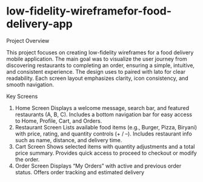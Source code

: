 # low-fidelity-wireframefor-food-delivery-app
Project Overview

This project focuses on creating low-fidelity wireframes for a food delivery mobile application.
The main goal was to visualize the user journey from discovering restaurants to completing an order, ensuring a simple, intuitive, and consistent experience.
The design uses to paired with lato for clear readability.
Each screen layout emphasizes clarity, icon consistency, and smooth navigation.

 Key Screens
1. Home Screen
Displays a welcome message, search bar, and featured restaurants (A, B, C).
Includes a bottom navigation bar for easy access to Home, Profile, Cart, and Orders.
2. Restaurant Screen
Lists available food items (e.g., Burger, Pizza, Biryani) with price, rating, and quantity controls (+ / –).
Includes restaurant info such as name, distance, and delivery time.
3. Cart Screen
Shows selected items with quantity adjustments and a total price summary.
Provides quick access to proceed to checkout or modify the order.
4. Order Screen
Displays “My Orders” with active and previous order status.
Offers order tracking and estimated delivery
